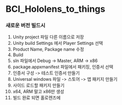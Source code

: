 # BCI_Hololens_to_things

### 새로운 버전 빌드시

  1. Unity project 파일 다른 이름으로 저장
  1. Unity build Settings 에서 Player Settings 선택
  1. Product Name, Package name 수정
  1. Build
  1. sln 파일에서 Debug -> Master, ARM -> x86
  1. package.appxmanifest 파일에서 패키징, 인증서 선택
  1. 인증서 구성 -> 테스트 인증서 만들기
  1. Universal windows 파일 -> 스토어 -> 앱 패키지 만들기
  1. 사이드 로드할 패키지 만들기
  1. x64, ARM 말고 x86만 생성
  1. 빌드 완료 되면 홀로렌즈에 
